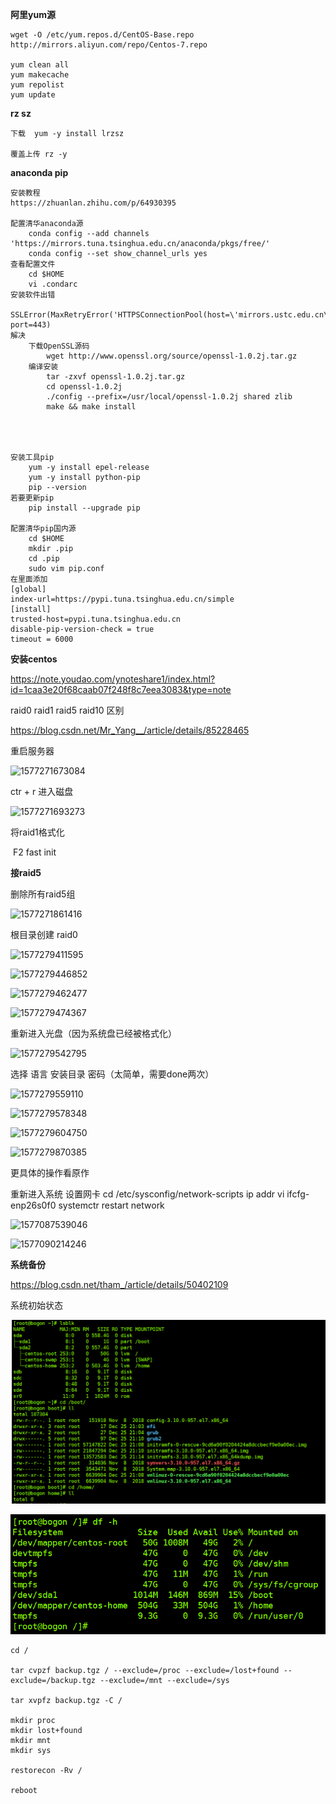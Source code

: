 



**阿里yum源**

```
wget -O /etc/yum.repos.d/CentOS-Base.repo http://mirrors.aliyun.com/repo/Centos-7.repo

yum clean all 
yum makecache 
yum repolist
yum update
```



**rz sz**

```
下载	yum -y install lrzsz 

覆盖上传 rz -y
```



**anaconda pip**

```
安装教程
https://zhuanlan.zhihu.com/p/64930395

配置清华anaconda源
    conda config --add channels 'https://mirrors.tuna.tsinghua.edu.cn/anaconda/pkgs/free/'
    conda config --set show_channel_urls yes
查看配置文件
	cd $HOME 
	vi .condarc
安装软件出错
	SSLError(MaxRetryError('HTTPSConnectionPool(host=\'mirrors.ustc.edu.cn\', port=443)
解决
	下载OpenSSL源码
		wget http://www.openssl.org/source/openssl-1.0.2j.tar.gz
	编译安装
        tar -zxvf openssl-1.0.2j.tar.gz
        cd openssl-1.0.2j
        ./config --prefix=/usr/local/openssl-1.0.2j shared zlib
        make && make install




安装工具pip       
    yum -y install epel-release               
    yum -y install python-pip                
    pip --version 
若要更新pip
	pip install --upgrade pip

配置清华pip国内源
    cd $HOME  
    mkdir .pip  
    cd .pip
    sudo vim pip.conf  
在里面添加  
[global]  
index-url=https://pypi.tuna.tsinghua.edu.cn/simple
[install]
trusted-host=pypi.tuna.tsinghua.edu.cn 
disable-pip-version-check = true  
timeout = 6000 
```



**安装centos**

<https://note.youdao.com/ynoteshare1/index.html?id=1caa3e20f68caab07f248f8c7eea3083&type=note> 

raid0  raid1  raid5  raid10 区别

<https://blog.csdn.net/Mr_Yang__/article/details/85228465> 

重启服务器

![1577271673084](../../%E8%B8%8F%E9%81%8D%E4%B8%87%E9%87%8C%E6%B2%B3%E5%B1%B1/%E8%BD%AF%E4%BB%B6%E5%AE%89%E8%A3%85/assets/1577271673084.png)



ctr + r  进入磁盘

![1577271693273](../../%E8%B8%8F%E9%81%8D%E4%B8%87%E9%87%8C%E6%B2%B3%E5%B1%B1/%E8%BD%AF%E4%BB%B6%E5%AE%89%E8%A3%85/assets/1577271693273.png)

将raid1格式化

​	F2   fast init 

**接raid5** 

删除所有raid5组

![1577271861416](../../%E8%B8%8F%E9%81%8D%E4%B8%87%E9%87%8C%E6%B2%B3%E5%B1%B1/%E8%BD%AF%E4%BB%B6%E5%AE%89%E8%A3%85/assets/1577271861416.png)



根目录创建 raid0

![1577279411595](../../%E8%B8%8F%E9%81%8D%E4%B8%87%E9%87%8C%E6%B2%B3%E5%B1%B1/%E8%BD%AF%E4%BB%B6%E5%AE%89%E8%A3%85/assets/1577279411595.png)

![1577279446852](../../%E8%B8%8F%E9%81%8D%E4%B8%87%E9%87%8C%E6%B2%B3%E5%B1%B1/%E8%BD%AF%E4%BB%B6%E5%AE%89%E8%A3%85/assets/1577279446852.png)

![1577279462477](../../%E8%B8%8F%E9%81%8D%E4%B8%87%E9%87%8C%E6%B2%B3%E5%B1%B1/%E8%BD%AF%E4%BB%B6%E5%AE%89%E8%A3%85/assets/1577279462477.png)

![1577279474367](../../%E8%B8%8F%E9%81%8D%E4%B8%87%E9%87%8C%E6%B2%B3%E5%B1%B1/%E8%BD%AF%E4%BB%B6%E5%AE%89%E8%A3%85/assets/1577279474367.png)





重新进入光盘（因为系统盘已经被格式化）

![1577279542795](../../%E8%B8%8F%E9%81%8D%E4%B8%87%E9%87%8C%E6%B2%B3%E5%B1%B1/%E8%BD%AF%E4%BB%B6%E5%AE%89%E8%A3%85/assets/1577279542795.png)



选择 语言 安装目录 密码（太简单，需要done两次）

![1577279559110](../../%E8%B8%8F%E9%81%8D%E4%B8%87%E9%87%8C%E6%B2%B3%E5%B1%B1/%E8%BD%AF%E4%BB%B6%E5%AE%89%E8%A3%85/assets/1577279559110.png)



![1577279578348](../../%E8%B8%8F%E9%81%8D%E4%B8%87%E9%87%8C%E6%B2%B3%E5%B1%B1/%E8%BD%AF%E4%BB%B6%E5%AE%89%E8%A3%85/assets/1577279578348.png)



![1577279604750](../../%E8%B8%8F%E9%81%8D%E4%B8%87%E9%87%8C%E6%B2%B3%E5%B1%B1/%E8%BD%AF%E4%BB%B6%E5%AE%89%E8%A3%85/assets/1577279604750.png)

![1577279870385](../../%E8%B8%8F%E9%81%8D%E4%B8%87%E9%87%8C%E6%B2%B3%E5%B1%B1/%E8%BD%AF%E4%BB%B6%E5%AE%89%E8%A3%85/assets/1577279870385.png)

更具体的操作看原作

重新进入系统
设置网卡
cd /etc/sysconfig/network-scripts
ip addr
vi ifcfg-enp26s0f0
systemctr restart network

![1577087539046](../../%E8%B8%8F%E9%81%8D%E4%B8%87%E9%87%8C%E6%B2%B3%E5%B1%B1/%E8%BD%AF%E4%BB%B6%E5%AE%89%E8%A3%85/assets/1577087539046.png)

![1577090214246](../../%E8%B8%8F%E9%81%8D%E4%B8%87%E9%87%8C%E6%B2%B3%E5%B1%B1/%E8%BD%AF%E4%BB%B6%E5%AE%89%E8%A3%85/assets/1577090214246.png)



**系统备份**

<https://blog.csdn.net/tham_/article/details/50402109> 

系统初始状态

![1577327047287](assets/1577327047287.png)

![1577327320312](assets/1577327320312.png)

```
cd /

tar cvpzf backup.tgz / --exclude=/proc --exclude=/lost+found --exclude=/backup.tgz --exclude=/mnt --exclude=/sys

tar xvpfz backup.tgz -C /

mkdir proc
mkdir lost+found
mkdir mnt
mkdir sys

restorecon -Rv /

reboot
```



